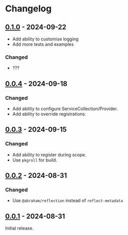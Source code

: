 # Changelog

## [0.1.0] - 2024-09-22

- Add ability to customise logging
- Add more tests and examples

### Changed

- ???

## [0.0.4] - 2024-09-18

### Changed

- Add ability to configure ServiceCollection/Provider.
- Add ability to override registrations.

## [0.0.3] - 2024-09-15

### Changed

- Add ability to register during scope.
- Use `pkgroll` for build.

## [0.0.2] - 2024-08-31

### Changed

- Use `@abraham/reflection` instead of `reflect-metadata`

## [0.0.1] - 2024-08-31

Initial release.

[0.1.0]: https://github.com/shellicar/core-di/releases/tag/0.1.0
[0.0.4]: https://github.com/shellicar/core-di/releases/tag/0.0.4
[0.0.3]: https://github.com/shellicar/core-di/releases/tag/0.0.3
[0.0.2]: https://github.com/shellicar/core-di/releases/tag/0.0.2
[0.0.1]: https://github.com/shellicar/core-di/releases/tag/0.0.1
